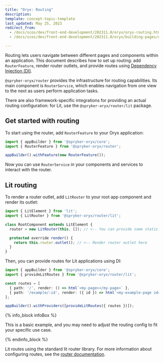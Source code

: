 ```yaml
---
title: "Oryx: Routing"
description:
template: concept-topic-template
last_updated: May 25, 2023
redirect_from:
  - /docs/scos/dev/front-end-development/202311.0/oryx/oryx-routing.html
  - /docs/scos/dev/front-end-development/202311.0/oryx/building-pages/oryx-routing.html

---
```




Routing lets users navigate between different pages and components within an application. This document describes how to set up routing: add `RouterFeature`, render router outlets, and provide routes using [Dependency Injection (DI)](/docs/scos/dev/front-end-development/{{page.version}}/oryx/architecture/dependency-injection/dependency-injection.html).

`@spryker-oryx/router` provides the infrastructure for routing capabilities. Its main component is `RouterService`, which enables navigation from one view to the next as users perform application tasks.

There are also framework-specific integrations for providing an actual routing configuration: for Lit, use the `@spryker-oryx/router/lit` package.

## Get started with routing

To start using the router, add `RouterFeature` to your Oryx application:

```ts
import { appBuilder } from '@spryker-oryx/core';
import { RouterFeature } from '@spryker-oryx/router';

appBuilder().withFeature(new RouterFeature());
```

Now you can use `RouterService` in your components and services to interact with the router.

## Lit routing

To render a router outlet, add `LitRouter` to your root app component and render its outlet:

```ts
import { LitElement } from 'lit';
import { LitRouter } from '@spryker-oryx/router/lit';

class RootComponent extends LitElement {
  router = new LitRouter(this, []); // <-- You can provide some static routes here

  protected override render() {
    return this.router.outlet(); // <-- Render router outlet here
  }
}
```

Then, you can provide routes for Lit applications using DI:

```ts
import { appBuilder } from '@spryker-oryx/core';
import { provideLitRoutes } from '@spryker-oryx/router/lit';

const routes = [
  { path: '/', render: () => html`<my-page></my-page>` },
  { path: '/example/:id', render: ({ id }) => html`<my-example-page id=${id}></my-example-page>` },
];

appBuilder().withProviders([provideLitRoutes({ routes })]);
```
{% info_block infoBox %}

This is a basic example, and you may need to adjust the routing config to fit your specific use case.

{% endinfo_block %}



Lit routes using the standard lit router library. For more information about configuring routes, see the [router documentation](https://github.com/lit/lit/tree/main/packages/labs/router#readme).
